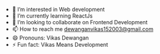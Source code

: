            




- 👀 I’m interested in Web development
- 🌱 I’m currently learning ReactJs
- 💞️ I’m looking to collaborate on Frontend Development
- 📫 How to reach me dewanganvikas152003@gmail.com
- 😄 Pronouns: Vikas Dewangan
- ⚡ Fun fact: Vikas Means Development 

<!---
vikasdewan/vikasdewan is a ✨ special ✨ repository because its `README.md` (this file) appears on your GitHub profile.
You can click the Preview link to take a look at your changes.
--->

